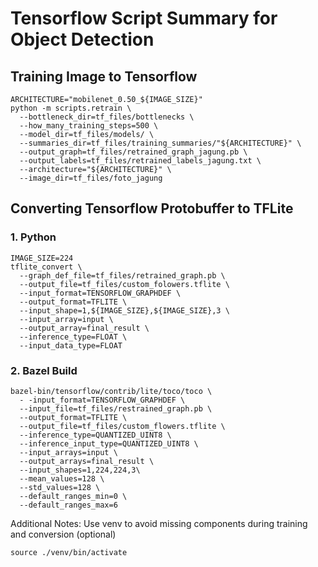 # Tensorflow Script Summary for Object Detection 

## Training Image to Tensorflow
```IMAGE_SIZE=224
ARCHITECTURE="mobilenet_0.50_${IMAGE_SIZE}"
python -m scripts.retrain \
  --bottleneck_dir=tf_files/bottlenecks \
  --how_many_training_steps=500 \
  --model_dir=tf_files/models/ \
  --summaries_dir=tf_files/training_summaries/"${ARCHITECTURE}" \
  --output_graph=tf_files/retrained_graph_jagung.pb \
  --output_labels=tf_files/retrained_labels_jagung.txt \
  --architecture="${ARCHITECTURE}" \
  --image_dir=tf_files/foto_jagung
```
## Converting Tensorflow Protobuffer to TFLite 
### 1. Python
```
IMAGE_SIZE=224
tflite_convert \
  --graph_def_file=tf_files/retrained_graph.pb \
  --output_file=tf_files/custom_folowers.tflite \
  --input_format=TENSORFLOW_GRAPHDEF \
  --output_format=TFLITE \
  --input_shape=1,${IMAGE_SIZE},${IMAGE_SIZE},3 \
  --input_array=input \
  --output_array=final_result \
  --inference_type=FLOAT \
  --input_data_type=FLOAT
```
### 2. Bazel Build
```
bazel-bin/tensorflow/contrib/lite/toco/toco \
  - -input_format=TENSORFLOW_GRAPHDEF \
  --input_file=tf_files/restrained_graph.pb \
  --output_format=TFLITE \
  --output_file=tf_files/custom_flowers.tflite \
  --inference_type=QUANTIZED_UINT8 \
  --inference_input_type=QUANTIZED_UINT8 \
  --input_arrays=input \
  --output_arrays=final_result \
  --input_shapes=1,224,224,3\
  --mean_values=128 \
  --std_values=128 \
  --default_ranges_min=0 \
  --default_ranges_max=6
  ```
Additional Notes: Use venv to avoid missing components during training and conversion (optional)
```
source ./venv/bin/activate
```
